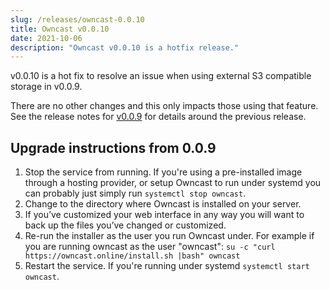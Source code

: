 ```yaml
---
slug: /releases/owncast-0.0.10
title: Owncast v0.0.10
date: 2021-10-06
description: "Owncast v0.0.10 is a hotfix release."
---
```


v0.0.10 is a hot fix to resolve an issue when using external S3 compatible storage in v0.0.9.

There are no other changes and this only impacts those using that feature. See the release notes for [v0.0.9](https://github.com/owncast/owncast/releases/tag/v0.0.9) for details around the previous release.

## Upgrade instructions from 0.0.9

1. Stop the service from running. If you're using a pre-installed image through a hosting provider, or setup Owncast to run under systemd you can probably just simply run `systemctl stop owncast`.
1. Change to the directory where Owncast is installed on your server.
1. If you’ve customized your web interface in any way you will want to back up the files you’ve changed or customized.
1. Re-run the installer as the user you run Owncast under. For example if you are running owncast as the user "owncast": `su -c "curl https://owncast.online/install.sh |bash" owncast`
1. Restart the service. If you're running under systemd `systemctl start owncast`.
